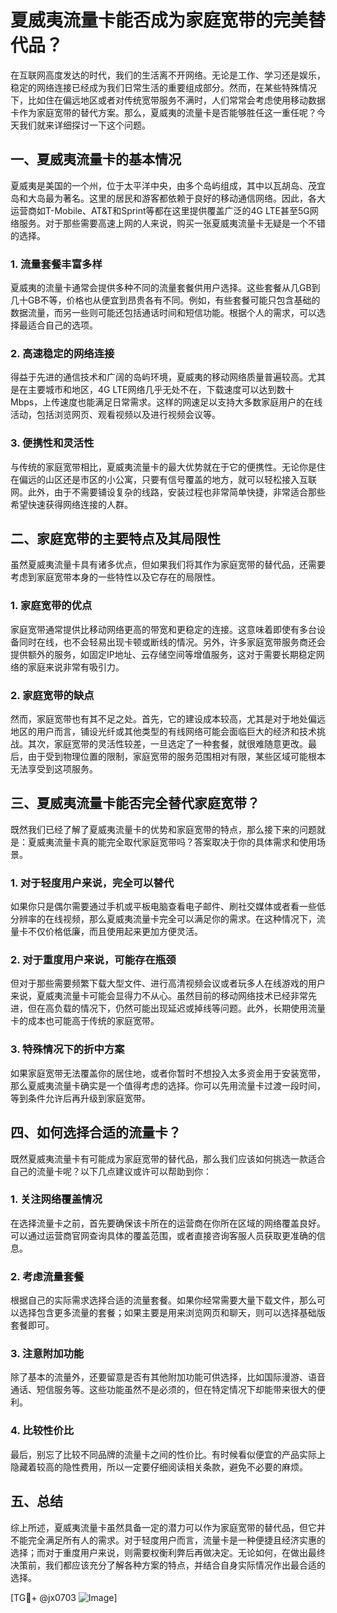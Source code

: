 # 夏威夷流量卡能否成为家庭宽带的完美替代品？

在互联网高度发达的时代，我们的生活离不开网络。无论是工作、学习还是娱乐，稳定的网络连接已经成为我们日常生活的重要组成部分。然而，在某些特殊情况下，比如住在偏远地区或者对传统宽带服务不满时，人们常常会考虑使用移动数据卡作为家庭宽带的替代方案。那么，夏威夷的流量卡是否能够胜任这一重任呢？今天我们就来详细探讨一下这个问题。

## 一、夏威夷流量卡的基本情况

夏威夷是美国的一个州，位于太平洋中央，由多个岛屿组成，其中以瓦胡岛、茂宜岛和大岛最为著名。这里的居民和游客都依赖于良好的移动通信网络。因此，各大运营商如T-Mobile、AT&T和Sprint等都在这里提供覆盖广泛的4G LTE甚至5G网络服务。对于那些需要高速上网的人来说，购买一张夏威夷流量卡无疑是一个不错的选择。

### 1. 流量套餐丰富多样
夏威夷的流量卡通常会提供多种不同的流量套餐供用户选择。这些套餐从几GB到几十GB不等，价格也从便宜到昂贵各有不同。例如，有些套餐可能只包含基础的数据流量，而另一些则可能还包括通话时间和短信功能。根据个人的需求，可以选择最适合自己的选项。

### 2. 高速稳定的网络连接
得益于先进的通信技术和广阔的岛屿环境，夏威夷的移动网络质量普遍较高。尤其是在主要城市和地区，4G LTE网络几乎无处不在，下载速度可以达到数十Mbps，上传速度也能满足日常需求。这样的网速足以支持大多数家庭用户的在线活动，包括浏览网页、观看视频以及进行视频会议等。

### 3. 便携性和灵活性
与传统的家庭宽带相比，夏威夷流量卡的最大优势就在于它的便携性。无论你是住在偏远的山区还是市区的小公寓，只要有信号覆盖的地方，就可以轻松接入互联网。此外，由于不需要铺设复杂的线路，安装过程也非常简单快捷，非常适合那些希望快速获得网络连接的人群。

## 二、家庭宽带的主要特点及其局限性

虽然夏威夷流量卡具有诸多优点，但如果我们将其作为家庭宽带的替代品，还需要考虑到家庭宽带本身的一些特性以及它存在的局限性。

### 1. 家庭宽带的优点
家庭宽带通常提供比移动网络更高的带宽和更稳定的连接。这意味着即使有多台设备同时在线，也不会轻易出现卡顿或断线的情况。另外，许多家庭宽带服务商还会提供额外的服务，如固定IP地址、云存储空间等增值服务，这对于需要长期稳定网络的家庭来说非常有吸引力。

### 2. 家庭宽带的缺点
然而，家庭宽带也有其不足之处。首先，它的建设成本较高，尤其是对于地处偏远地区的用户而言，铺设光纤或其他类型的有线网络可能会面临巨大的经济和技术挑战。其次，家庭宽带的灵活性较差，一旦选定了一种套餐，就很难随意更改。最后，由于受到物理位置的限制，家庭宽带的服务范围相对有限，某些区域可能根本无法享受到这项服务。

## 三、夏威夷流量卡能否完全替代家庭宽带？

既然我们已经了解了夏威夷流量卡的优势和家庭宽带的特点，那么接下来的问题就是：夏威夷流量卡真的能完全取代家庭宽带吗？答案取决于你的具体需求和使用场景。

### 1. 对于轻度用户来说，完全可以替代
如果你只是偶尔需要通过手机或平板电脑查看电子邮件、刷社交媒体或者看一些低分辨率的在线视频，那么夏威夷流量卡完全可以满足你的需求。在这种情况下，流量卡不仅价格低廉，而且使用起来更加方便灵活。

### 2. 对于重度用户来说，可能存在瓶颈
但对于那些需要频繁下载大型文件、进行高清视频会议或者玩多人在线游戏的用户来说，夏威夷流量卡可能会显得力不从心。虽然目前的移动网络技术已经非常先进，但在高负载的情况下，仍然可能出现延迟或掉线等问题。此外，长期使用流量卡的成本也可能高于传统的家庭宽带。

### 3. 特殊情况下的折中方案
如果家庭宽带无法覆盖你的居住地，或者你暂时不想投入太多资金用于安装宽带，那么夏威夷流量卡确实是一个值得考虑的选择。你可以先用流量卡过渡一段时间，等到条件允许后再升级到家庭宽带。

## 四、如何选择合适的流量卡？

既然夏威夷流量卡有可能成为家庭宽带的替代品，那么我们应该如何挑选一款适合自己的流量卡呢？以下几点建议或许可以帮助到你：

### 1. 关注网络覆盖情况
在选择流量卡之前，首先要确保该卡所在的运营商在你所在区域的网络覆盖良好。可以通过运营商官网查询具体的覆盖范围，或者直接咨询客服人员获取更准确的信息。

### 2. 考虑流量套餐
根据自己的实际需求选择合适的流量套餐。如果你经常需要大量下载文件，那么可以选择包含更多流量的套餐；如果主要是用来浏览网页和聊天，则可以选择基础版套餐即可。

### 3. 注意附加功能
除了基本的流量外，还要留意是否有其他附加功能可供选择，比如国际漫游、语音通话、短信服务等。这些功能虽然不是必须的，但在特定情况下却能带来很大的便利。

### 4. 比较性价比
最后，别忘了比较不同品牌的流量卡之间的性价比。有时候看似便宜的产品实际上隐藏着较高的隐性费用，所以一定要仔细阅读相关条款，避免不必要的麻烦。

## 五、总结

综上所述，夏威夷流量卡虽然具备一定的潜力可以作为家庭宽带的替代品，但它并不能完全满足所有人的需求。对于轻度用户而言，流量卡是一种便捷且经济实惠的选择；而对于重度用户来说，则需要权衡利弊后再做决定。无论如何，在做出最终决策前，我们都应该充分了解各种方案的特点，并结合自身实际情况作出最合适的选择。

[TG💪+ @jx0703 ![Image](https://github.com/user-attachments/assets/dbca1d08-cadb-493c-b0ec-ad6f7a83f270)]